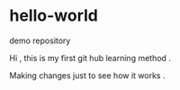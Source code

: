 # hello-world
demo repository

Hi ,
this is my first git hub learning method . 

Making changes just to see how it works . 
